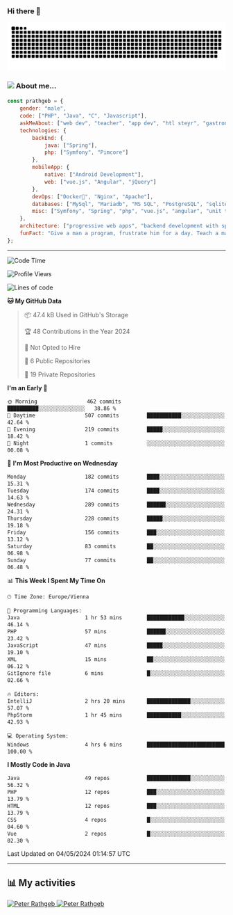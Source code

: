 ### Hi there 👋

<div align="center">
  <img  src="https://github.com/1999AZZAR/1999AZZAR/blob/main/resources/img/grid-snake.svg"
       alt="snake" />
</div>

### <img src="https://media.giphy.com/media/VgCDAzcKvsR6OM0uWg/giphy.gif" width="50"> About me...  

```javascript
const prathgeb = {
    gender: "male",
    code: ["PHP", "Java", "C", "Javascript"],
    askMeAbout: ["web dev", "teacher", "app dev", "htl steyr", "gastronaut"],
    technologies: {
        backEnd: {
            java: ["Spring"],
            php: ["Symfony", "Pimcore"]
        },
        mobileApp: {
            native: ["Android Development"],
            web: ["vue.js", "Angular", "jQuery"]
        },
        devOps: ["Docker🐳", "Nginx", "Apache"],
        databases: ["MySql", "Mariadb", "MS SQL", "PostgreSQL", "sqlite"],
        misc: ["Symfony", "Spring", "php", "vue.js", "angular", "unit testing", "ci/cd using github actions"]
    },
    architecture: ["progressive web apps", "backend development with spring", "backend development with symfony"],
    funFact: "Give a man a program, frustrate him for a day. Teach a man to program, frustrate him for a lifetime."
};
```

---
<!--START_SECTION:waka-->
![Code Time](http://img.shields.io/badge/Code%20Time-595%20hrs%2019%20mins-blue)

![Profile Views](http://img.shields.io/badge/Profile%20Views-17-blue)

![Lines of code](https://img.shields.io/badge/From%20Hello%20World%20I%27ve%20Written-2.5%20million%20lines%20of%20code-blue)

**🐱 My GitHub Data** 

> 📦 47.4 kB Used in GitHub's Storage 
 > 
> 🏆 48 Contributions in the Year 2024
 > 
> 🚫 Not Opted to Hire
 > 
> 📜 6 Public Repositories 
 > 
> 🔑 19 Private Repositories 
 > 
**I'm an Early 🐤** 

```text
🌞 Morning                462 commits         ██████████░░░░░░░░░░░░░░░   38.86 % 
🌆 Daytime                507 commits         ███████████░░░░░░░░░░░░░░   42.64 % 
🌃 Evening                219 commits         █████░░░░░░░░░░░░░░░░░░░░   18.42 % 
🌙 Night                  1 commits           ░░░░░░░░░░░░░░░░░░░░░░░░░   00.08 % 
```
📅 **I'm Most Productive on Wednesday** 

```text
Monday                   182 commits         ████░░░░░░░░░░░░░░░░░░░░░   15.31 % 
Tuesday                  174 commits         ████░░░░░░░░░░░░░░░░░░░░░   14.63 % 
Wednesday                289 commits         ██████░░░░░░░░░░░░░░░░░░░   24.31 % 
Thursday                 228 commits         █████░░░░░░░░░░░░░░░░░░░░   19.18 % 
Friday                   156 commits         ███░░░░░░░░░░░░░░░░░░░░░░   13.12 % 
Saturday                 83 commits          ██░░░░░░░░░░░░░░░░░░░░░░░   06.98 % 
Sunday                   77 commits          ██░░░░░░░░░░░░░░░░░░░░░░░   06.48 % 
```


📊 **This Week I Spent My Time On** 

```text
🕑︎ Time Zone: Europe/Vienna

💬 Programming Languages: 
Java                     1 hr 53 mins        ████████████░░░░░░░░░░░░░   46.14 % 
PHP                      57 mins             ██████░░░░░░░░░░░░░░░░░░░   23.42 % 
JavaScript               47 mins             █████░░░░░░░░░░░░░░░░░░░░   19.10 % 
XML                      15 mins             ██░░░░░░░░░░░░░░░░░░░░░░░   06.12 % 
GitIgnore file           6 mins              █░░░░░░░░░░░░░░░░░░░░░░░░   02.66 % 

🔥 Editors: 
IntelliJ                 2 hrs 20 mins       ██████████████░░░░░░░░░░░   57.07 % 
PhpStorm                 1 hr 45 mins        ███████████░░░░░░░░░░░░░░   42.93 % 

💻 Operating System: 
Windows                  4 hrs 6 mins        █████████████████████████   100.00 % 
```

**I Mostly Code in Java** 

```text
Java                     49 repos            ██████████████░░░░░░░░░░░   56.32 % 
PHP                      12 repos            ███░░░░░░░░░░░░░░░░░░░░░░   13.79 % 
HTML                     12 repos            ███░░░░░░░░░░░░░░░░░░░░░░   13.79 % 
CSS                      4 repos             █░░░░░░░░░░░░░░░░░░░░░░░░   04.60 % 
Vue                      2 repos             █░░░░░░░░░░░░░░░░░░░░░░░░   02.30 % 
```




 Last Updated on 04/05/2024 01:14:57 UTC
<!--END_SECTION:waka-->

---
  ## 📊 My activities
  <a href="https://github.com/prathgeb">
    <img width=450 height=170 align="center" alt="Peter Rathgeb" src="https://github-readme-stats.vercel.app/api?username=prathgeb&include_all_commits=true&count_private=true&theme=midnight-purple&show_icons=true&bg_color=0D1117&hide_border=true" />
  </a>
  <a href="https://github.com/prathgeb">
    <img align="center" alt="Peter Rathgeb" src="https://github-readme-stats.vercel.app/api/top-langs/?username=prathgeb&include_all_commits=true&count_private=true&theme=midnight-purple&show_icons=true&layout=compact&bg_color=0D1117&hide_border=true" />
  </a>
